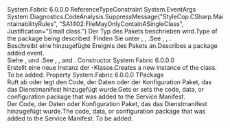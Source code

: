 <Type Name="PackageAddedEventArgs&lt;TPackage&gt;" FullName="System.Fabric.PackageAddedEventArgs&lt;TPackage&gt;">
  <TypeSignature Language="C#" Value="public sealed class PackageAddedEventArgs&lt;TPackage&gt; : EventArgs where TPackage : class" />
  <TypeSignature Language="ILAsm" Value=".class public auto ansi sealed beforefieldinit PackageAddedEventArgs`1&lt;class TPackage&gt; extends System.EventArgs" />
  <TypeSignature Language="DocId" Value="T:System.Fabric.PackageAddedEventArgs`1" />
  <TypeSignature Language="VB.NET" Value="Public NotInheritable Class PackageAddedEventArgs(Of TPackage)&#xA;Inherits EventArgs" />
  <TypeSignature Language="F#" Value="type PackageAddedEventArgs&lt;'Package (requires 'Package : null)&gt; = class&#xA;    inherit EventArgs" />
  <AssemblyInfo>
    <AssemblyName>System.Fabric</AssemblyName>
    <AssemblyVersion>6.0.0.0</AssemblyVersion>
  </AssemblyInfo>
  <TypeParameters>
    <TypeParameter Name="TPackage">
      <Constraints>
        <ParameterAttribute>ReferenceTypeConstraint</ParameterAttribute>
      </Constraints>
    </TypeParameter>
  </TypeParameters>
  <Base>
    <BaseTypeName>System.EventArgs</BaseTypeName>
  </Base>
  <Interfaces />
  <Attributes>
    <Attribute>
      <AttributeName>System.Diagnostics.CodeAnalysis.SuppressMessage("StyleCop.CSharp.MaintainabilityRules", "SA1402:FileMayOnlyContainASingleClass", Justification="Small class.")</AttributeName>
    </Attribute>
  </Attributes>
  <Docs>
    <typeparam name="TPackage">
      <para><span data-ttu-id="b3989-101">Der Typ des Pakets beschrieben wird.</span><span class="sxs-lookup"><span data-stu-id="b3989-101">Type of the package being described.</span></span> <span data-ttu-id="b3989-102">Finden Sie unter <see cref="T:System.Fabric.CodePackage" />, <see cref="T:System.Fabric.ConfigurationPackage" />, <see cref="T:System.Fabric.DataPackage" />.</span><span class="sxs-lookup"><span data-stu-id="b3989-102">See <see cref="T:System.Fabric.CodePackage" />, <see cref="T:System.Fabric.ConfigurationPackage" />, <see cref="T:System.Fabric.DataPackage" />.</span></span></para>
    </typeparam>
    <summary>
      <para><span data-ttu-id="b3989-103">Beschreibt eine hinzugefügte Ereignis des Pakets an.</span><span class="sxs-lookup"><span data-stu-id="b3989-103">Describes a package added event.</span></span> </para>
    </summary>
    <remarks>
      <para><span data-ttu-id="b3989-104">Siehe <see cref="E:System.Fabric.CodePackageActivationContext.CodePackageAddedEvent" />, <see cref="E:System.Fabric.CodePackageActivationContext.ConfigurationPackageAddedEvent" /> und <see cref="E:System.Fabric.CodePackageActivationContext.DataPackageAddedEvent" />.</span><span class="sxs-lookup"><span data-stu-id="b3989-104">See <see cref="E:System.Fabric.CodePackageActivationContext.CodePackageAddedEvent" />, <see cref="E:System.Fabric.CodePackageActivationContext.ConfigurationPackageAddedEvent" />, and <see cref="E:System.Fabric.CodePackageActivationContext.DataPackageAddedEvent" />.</span></span></para>
    </remarks>
  </Docs>
  <Members>
    <Member MemberName=".ctor">
      <MemberSignature Language="C#" Value="public PackageAddedEventArgs ();" />
      <MemberSignature Language="ILAsm" Value=".method public hidebysig specialname rtspecialname instance void .ctor() cil managed" />
      <MemberSignature Language="DocId" Value="M:System.Fabric.PackageAddedEventArgs`1.#ctor" />
      <MemberSignature Language="VB.NET" Value="Public Sub New ()" />
      <MemberType>Constructor</MemberType>
      <AssemblyInfo>
        <AssemblyName>System.Fabric</AssemblyName>
        <AssemblyVersion>6.0.0.0</AssemblyVersion>
      </AssemblyInfo>
      <Parameters />
      <Docs>
        <summary>
          <para><span data-ttu-id="b3989-105">Erstellt eine neue Instanz der <see cref="T:System.Fabric.PackageAddedEventArgs`1" />-Klasse.</span><span class="sxs-lookup"><span data-stu-id="b3989-105">Creates a new instance of the <see cref="T:System.Fabric.PackageAddedEventArgs`1" /> class.</span></span></para>
        </summary>
        <remarks>To be added.</remarks>
      </Docs>
    </Member>
    <Member MemberName="Package">
      <MemberSignature Language="C#" Value="public TPackage Package { get; set; }" />
      <MemberSignature Language="ILAsm" Value=".property instance !TPackage Package" />
      <MemberSignature Language="DocId" Value="P:System.Fabric.PackageAddedEventArgs`1.Package" />
      <MemberSignature Language="VB.NET" Value="Public Property Package As TPackage" />
      <MemberSignature Language="F#" Value="member this.Package : 'Package with get, set" Usage="System.Fabric.PackageAddedEventArgs&lt;'Package (requires 'Package : null)&gt;.Package" />
      <MemberType>Property</MemberType>
      <AssemblyInfo>
        <AssemblyName>System.Fabric</AssemblyName>
        <AssemblyVersion>6.0.0.0</AssemblyVersion>
      </AssemblyInfo>
      <ReturnValue>
        <ReturnType>TPackage</ReturnType>
      </ReturnValue>
      <Docs>
        <summary>
          <para><span data-ttu-id="b3989-106">Ruft ab oder legt den Code, der Daten oder der Konfiguration Paket, das das Dienstmanifest hinzugefügt wurde.</span><span class="sxs-lookup"><span data-stu-id="b3989-106">Gets or sets the code, data, or configuration package that was added to the Service Manifest.</span></span></para>
        </summary>
        <value>
          <para><span data-ttu-id="b3989-107">Der Code, der Daten oder Konfiguration Paket, das das Dienstmanifest hinzugefügt wurde.</span><span class="sxs-lookup"><span data-stu-id="b3989-107">The code, data, or configuration package that was added to the Service Manifest.</span></span></para>
        </value>
        <remarks>To be added.</remarks>
      </Docs>
    </Member>
  </Members>
</Type>